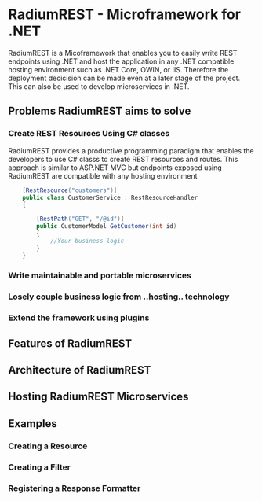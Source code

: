 # RadiumREST - Microframework for .NET

RadiumREST is a Micoframework that enables you to easily write REST endpoints using .NET and host the application in any .NET compatible hosting environment such as .NET Core, OWIN, or IIS. Therefore the deployment decicision can be made even at a later stage of the project. This can also be used to develop microservices in .NET.

## Problems RadiumREST aims to solve

### Create REST Resources Using C# classes 
RadiumREST provides a productive programming paradigm that enables the developers to use C# classs to create REST resources and routes. This approach is similar to ASP.NET MVC but endpoints exposed using RadiumREST are compatible with any hosting environment

```csharp
    [RestResource("customers")]
    public class CustomerService : RestResourceHandler
    {

        [RestPath("GET", "/@id")]
        public CustomerModel GetCustomer(int id)
        {
            //Your business logic
        }
    }
```

### Write maintainable and portable microservices

### Losely couple business logic from ..hosting.. technology

### Extend the framework using plugins


## Features of RadiumREST

## Architecture of RadiumREST

## Hosting RadiumREST Microservices

## Examples

### Creating a Resource

### Creating a Filter

### Registering a Response Formatter